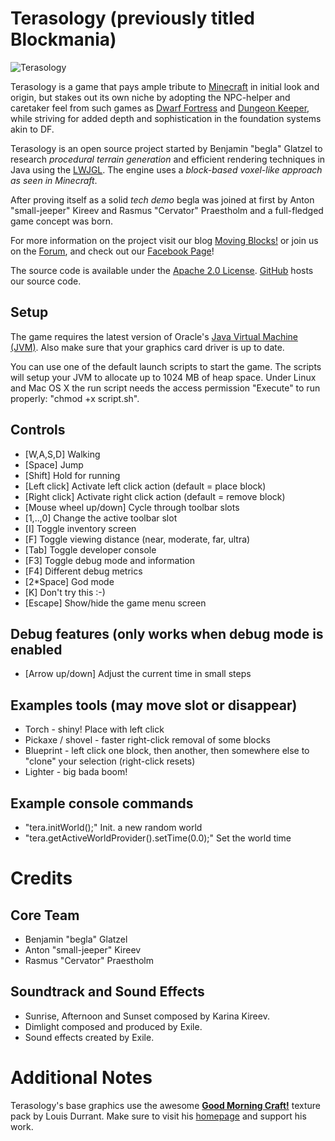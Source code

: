 Terasology (previously titled Blockmania)
=========================================

![Terasology](http://blog.movingblocks.net/wp-content/uploads/screen3small.jpg "Terasology")

Terasology is a game that pays ample tribute to [Minecraft](http://www.minecraft.net) in initial look and origin, but stakes out its own niche by adopting the NPC-helper and caretaker feel from such games as [Dwarf Fortress](http://www.bay12games.com/dwarves) and [Dungeon Keeper](http://en.wikipedia.org/wiki/Dungeon_Keeper), while striving for added depth and sophistication in the foundation systems akin to DF.

Terasology is an open source project started by Benjamin "begla" Glatzel to research *procedural terrain generation* and efficient rendering techniques in Java using the [LWJGL](http://lwjgl.org). The engine uses a *block-based voxel-like approach as seen in Minecraft*.

After proving itself as a solid *tech demo* begla was joined at first by Anton "small-jeeper" Kireev and Rasmus "Cervator" Praestholm and a full-fledged game concept was born.

For more information on the project visit our blog [Moving Blocks!](http://blog.movingblocks.net) or join us on the [Forum](http://board.movingblocks.net/index.php), and check out our [Facebook Page](http://www.facebook.com/pages/Blockmania/248329655219905)!

The source code is available under the [Apache 2.0 License](http://www.apache.org/licenses/LICENSE-2.0.html). [GitHub](https://github.com/MovingBlocks/Terasology) hosts our source code.

Setup
-----

The game requires the latest version of Oracle's [Java Virtual Machine (JVM)](http://www.java.com/de/download/). Also make sure that your graphics card driver is up to date.

You can use one of the default launch scripts to start the game. The scripts will setup your JVM to allocate up to 1024 MB of heap space. Under Linux and Mac OS X the run script needs the access permission "Execute" to run properly: "chmod +x script.sh".

Controls
--------

* [W,A,S,D]               Walking
* [Space]                 Jump
* [Shift]                 Hold for running
* [Left click]            Activate left click action (default = place block)
* [Right click]           Activate right click action (default = remove block)
* [Mouse wheel up/down]   Cycle through toolbar slots
* [1,..,0]                Change the active toolbar slot
* [I]                     Toggle inventory screen
* [F]                     Toggle viewing distance (near, moderate, far, ultra)
* [Tab]                   Toggle developer console
* [F3]                    Toggle debug mode and information
* [F4]                    Different debug metrics
* [2*Space]               God mode
* [K]                     Don't try this :-)
* [Escape]                Show/hide the game menu screen

Debug features (only works when debug mode is enabled
------------------------

* [Arrow up/down]         Adjust the current time in small steps

Examples tools (may move slot or disappear)
------------------------

* Torch - shiny! Place with left click
* Pickaxe / shovel - faster right-click removal of some blocks
* Blueprint - left click one block, then another, then somewhere else to "clone" your selection (right-click resets)
* Lighter - big bada boom!

Example console commands
------------------------

* "tera.initWorld();"                               Init. a new random world
* "tera.getActiveWorldProvider().setTime(0.0);"     Set the world time

Credits
=======

Core Team
---------

* Benjamin "begla" Glatzel
* Anton "small-jeeper" Kireev
* Rasmus "Cervator" Praestholm

Soundtrack and Sound Effects
----------

* Sunrise, Afternoon and Sunset composed by Karina Kireev.
* Dimlight composed and produced by Exile.
* Sound effects created by Exile.

Additional Notes
================

Terasology's base graphics use the awesome <strong><a href="http://www.carrotcakestudios.co.uk/gmcraft/">Good Morning Craft!</a></strong> texture pack by Louis Durrant. Make sure to visit his <a href="http://www.carrotcakestudios.co.uk/">homepage</a> and support his work.

